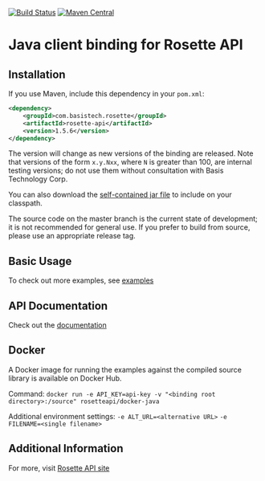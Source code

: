 [![Build Status](https://travis-ci.org/rosette-api/java.svg?branch=master)](https://travis-ci.org/rosette-api/java)
[![Maven Central](https://maven-badges.herokuapp.com/maven-central/com.basistech.rosette/rosette-api-java-binding/badge.svg)](https://maven-badges.herokuapp.com/maven-central/com.basistech.rosette/rosette-api-java-binding)

# Java client binding for Rosette API #

## Installation ##
If you use Maven, include this dependency in your `pom.xml`:

```xml
<dependency>
    <groupId>com.basistech.rosette</groupId>
    <artifactId>rosette-api</artifactId>
    <version>1.5.6</version>
</dependency>
```

The version will change as new versions of the binding are released. Note that versions of the form `x.y.Nxx`, where `N` is greater than 100, are internal testing versions; do not use them without consultation with Basis Technology Corp.

You can also download the [self-contained jar file](http://mvnrepository.com/artifact/com.basistech.rosette/rosette-api) to include on your classpath.

The source code on the master branch is the current state of development; it is not recommended for general use.
If you prefer to build from source, please use an appropriate release tag.

## Basic Usage ##
To check out more examples, see [examples](examples/src/main/java/com/basistech/rosette/examples)

## API Documentation ##
Check out the [documentation](http://rosette-api.github.io/java)

## Docker ##
A Docker image for running the examples against the compiled source library is available on Docker Hub.

Command: `docker run -e API_KEY=api-key -v "<binding root directory>:/source" rosetteapi/docker-java`

Additional environment settings:
`-e ALT_URL=<alternative URL>`
`-e FILENAME=<single filename>`

## Additional Information ##
For more, visit [Rosette API site](https://developer.rosette.com)

